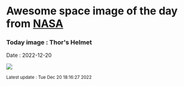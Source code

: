 
# Awesome space image of the day from [NASA](https://api.nasa.gov/)

### Today image : Thor's Helmet
Date : 2022-12-20

![](https://apod.nasa.gov/apod/image/2212/Thor_Rochford_960.jpg)

<small>Latest update : Tue Dec 20 18:16:27 2022</small>
        